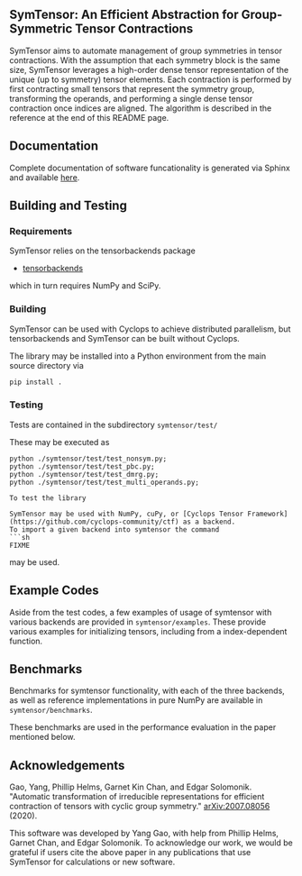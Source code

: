 ## SymTensor: An Efficient Abstraction for Group-Symmetric Tensor Contractions

SymTensor aims to automate management of group symmetries in tensor contractions. With the assumption that each symmetry block is the same size, SymTensor leverages a high-order dense tensor representation of the unique (up to symmetry) tensor elements. Each contraction is performed by first contracting small tensors that represent the symmetry group, transforming the operands, and performing a single dense tensor contraction once indices are aligned. The algorithm is described in the reference at the end of this README page.

## Documentation

Complete documentation of software funcationality is generated via Sphinx and available [here](https://solomonik.cs.illinois.edu/symtensor/).

## Building and Testing

### Requirements

SymTensor relies on the tensorbackends package

* [tensorbackends](https://github.com/cyclops-community/tensorbackends)

which in turn requires NumPy and SciPy.

### Building

SymTensor can be used with Cyclops to achieve distributed parallelism, but tensorbackends and SymTensor can be built without Cyclops.

The library may be installed into a Python environment from the main source directory via
```sh
pip install .
```

### Testing

Tests are contained in the subdirectory `symtensor/test/`

These may be executed as
```
python ./symtensor/test/test_nonsym.py;
python ./symtensor/test/test_pbc.py;
python ./symtensor/test/test_dmrg.py;
python ./symtensor/test/test_multi_operands.py;

To test the library

SymTensor may be used with NumPy, cuPy, or [Cyclops Tensor Framework](https://github.com/cyclops-community/ctf) as a backend.
To import a given backend into symtensor the command
```sh
FIXME
```
may be used.

## Example Codes

Aside from the test codes, a few examples of usage of symtensor with various backends are provided in `symtensor/examples`. These provide various examples for initializing tensors, including from a index-dependent function.

## Benchmarks

Benchmarks for symtensor functionality, with each of the three backends, as well as reference implementations in pure NumPy are available in `symtensor/benchmarks`.

These benchmarks are used in the performance evaluation in the paper mentioned below.

## Acknowledgements

Gao, Yang, Phillip Helms, Garnet Kin Chan, and Edgar Solomonik. "Automatic transformation of irreducible representations for efficient contraction of tensors with cyclic group symmetry." [arXiv:2007.08056](https://arxiv.org/abs/2007.08056) (2020).

This software was developed by Yang Gao, with help from Phillip Helms, Garnet Chan, and Edgar Solomonik. To acknowledge our work, we would be grateful if users cite the above paper in any publications that use SymTensor for calculations or new software.
